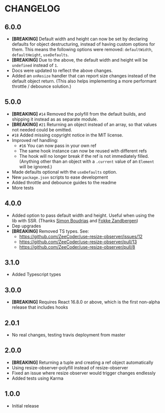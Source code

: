 # CHANGELOG

## 6.0.0

- **[BREAKING]** Default width and height can now be set by declaring defaults
  for object destructuring, instead of having custom options for them.
  This means the following options were removed: `defaultWidth`, `defaultHeight`,
  `useDefaults`.
- **[BREAKING]** Due to the above, the default width and height will be
  `undefined` instead of `1`.
- Docs were updated to reflect the above changes.
- Added an `onResize` handler that can report size changes instead of the default
  object return. (This also helps implementing a more performant throttle /
  debounce solution.)

## 5.0.0

- **[BREAKING]** `#14` Removed the polyfill from the default builds, and shipping
  it instead as as separate module.
- **[BREAKING]** `#21` Returning an object instead of an array, so that values not
  needed could be omitted.
- `#18` Added missing copyright notice in the MIT license.
- Improved ref handling:
  - `#16` You can now pass in your own ref
  - The same hook instance can now be reused with different refs
  - The hook will no longer break if the ref is not immediately filled.
    (Anything other than an object with a `.current` value of an `Element` will
    be ignored.)
- Made defaults optional with the `useDefaults` option.
- New `package.json` scripts to ease development
- Added throttle and debounce guides to the readme
- More tests

## 4.0.0

- Added option to pass default width and height. Useful when using the lib with
  SSR. (Thanks [Simon Boudrias](https://github.com/SBoudrias) and
  [Fokke Zandbergen](https://github.com/FokkeZB))
- Dep upgrades
- **[BREAKING]** Removed TS types. See:
  - https://github.com/ZeeCoder/use-resize-observer/issues/12
  - https://github.com/ZeeCoder/use-resize-observer/pull/13
  - https://github.com/ZeeCoder/use-resize-observer/pull/8

## 3.1.0

- Added Typescript types

## 3.0.0

- **[BREAKING]** Requires React 16.8.0 or above, which is the first non-alpha
  release that includes hooks

## 2.0.1

- No real changes, testing travis deployment from master

## 2.0.0

- **[BREAKING]** Returning a tuple and creating a ref object automatically
- Using resize-observer-polyfill instead of resize-observer
- Fixed an issue where resize observer would trigger changes endlessly
- Added tests using Karma

## 1.0.0

- Initial release
